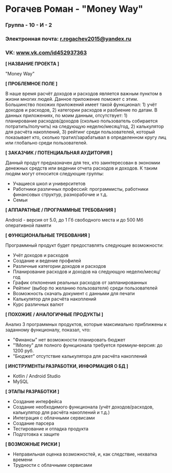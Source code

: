 # Рогачев Роман - "Money Way"

### Группа - 10 - И - 2
### Электронная почта: r.rogachev2015@yandex.ru
### VK: www.vk.com/id452937363

**[ НАЗВАНИЕ ПРОЕКТА ]**

"Money Way"

**[ ПРОБЛЕМНОЕ ПОЛЕ ]**

В наше время расчёт доходов и расходов является важным пунктом в жизни многих людей. Данное приложение поможет с этим. Большинство похожих приложений имеет такой функционал: 1) учёт доходов и расходов, 2) категории расходов и разбиение по датам. В данных приложениях, по моим данным, отсутствует: 1) планирование расходов/доходов (сколько пользователь собирается потратить/получить) на следующую неделю/месяц/год, 2) калькулятор для расчёта накоплений, 3) рейтинг среди пользователей, который показывает кто, сколько тратил/зарабатывал в определенном кругу лиц или глобально среди пользователей.

**[ ЗАКАЗЧИК / ПОТЕНЦИАЛЬНАЯ АУДИТОРИЯ ]**

Данный продут предназначен для тех, кто заинтересован в экономии денежных средств или ведении отчета расходов и доходов. К таким людям могут относится следующие группы:

* Учащиеся школ и университетов
* Работники различных профессий: программисты, работники финансовых структур, разнорабочие и т.д.
* Семьи

**[ АППАРАТНЫЕ / ПРОГРАММНЫЕ ТРЕБОВАНИЯ ]**

Android - версия от 5.0, до 1 Гб свободного места и до 500 Мб оперативной памяти

**[ ФУНКЦИОНАЛЬНЫЕ ТРЕБОВАНИЯ ]**

Программный продукт будет предоставлять следующие возможности:

* Учёт доходов и расходов
* Создание и ведение профилей
* Различные категории доходов и расходов
* Планирование расходов и доходов на следующую неделю/месяц/год
* График отклонения реальных расходов от запланированных
* Рейтинг (выбор по желанию пользователя) среди пользователей
* Возможность скачать документ с данными для печати
* Калькулятор для расчёта накоплений
* Курс различных валют

**[ ПОХОЖИЕ / АНАЛОГИЧНЫЕ ПРОДУКТЫ ]**

Анализ 3 программных продуктов, которые максимально приближены к заданному функционалу, показал, что:

* "Финансы" нет возможности планировать бюджет
* "1Money" для полного функционала требуется премиум-версия: до 1200 руб.
* "Бюджет" отсутствие калькулятора для расчёта накоплений

**[ ИНСТРУМЕНТЫ РАЗРАБОТКИ, ИНФОРМАЦИЯ О БД ]**

* Kotlin / Android Studio
* MySQL

**[ ЭТАПЫ РАЗРАБОТКИ ]**

* Создание интерфейса
* Создание необходимого функционала (учёт доходов/расходов, калькулятор для расчёта накоплений и т.д.)
* Интеграция с облачными сервисами
* Создание парсера
* Тестирование и отладка продукта
* Подготовка к защите

**[ ВОЗМОЖНЫЕ РИСКИ ]**

* Неправильная оценка возможностей, и, как следствие, нехватка времени
* Трудности с облачными сервисами
